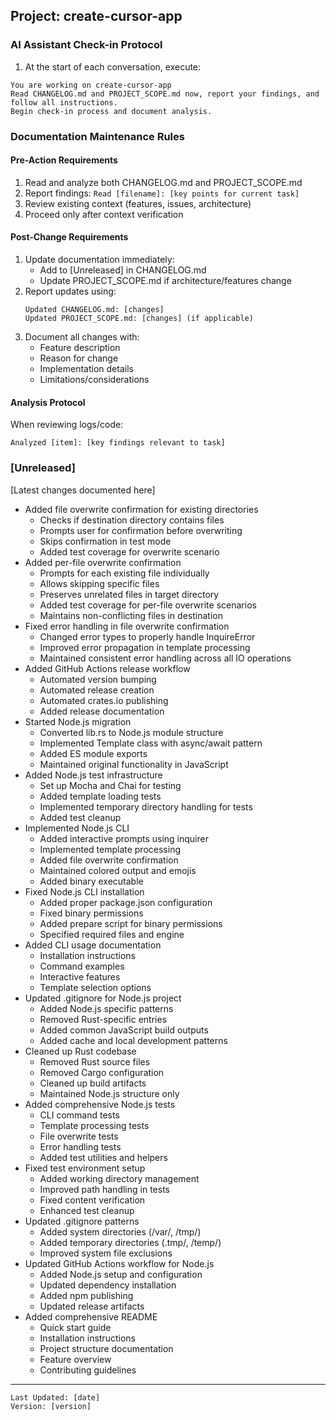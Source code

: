 ## Project: create-cursor-app

### AI Assistant Check-in Protocol
1. At the start of each conversation, execute:
```
You are working on create-cursor-app
Read CHANGELOG.md and PROJECT_SCOPE.md now, report your findings, and follow all instructions.
Begin check-in process and document analysis.
```

### Documentation Maintenance Rules

#### Pre-Action Requirements
1. Read and analyze both CHANGELOG.md and PROJECT_SCOPE.md
2. Report findings: `Read [filename]: [key points for current task]`
3. Review existing context (features, issues, architecture)
4. Proceed only after context verification

#### Post-Change Requirements
1. Update documentation immediately:
   - Add to [Unreleased] in CHANGELOG.md
   - Update PROJECT_SCOPE.md if architecture/features change
2. Report updates using:
   ```
   Updated CHANGELOG.md: [changes]
   Updated PROJECT_SCOPE.md: [changes] (if applicable)
   ```
3. Document all changes with:
   - Feature description
   - Reason for change
   - Implementation details
   - Limitations/considerations

#### Analysis Protocol
When reviewing logs/code:
```
Analyzed [item]: [key findings relevant to task]
```

### [Unreleased]
[Latest changes documented here]
- Added file overwrite confirmation for existing directories
  - Checks if destination directory contains files
  - Prompts user for confirmation before overwriting
  - Skips confirmation in test mode
  - Added test coverage for overwrite scenario
- Added per-file overwrite confirmation
  - Prompts for each existing file individually
  - Allows skipping specific files
  - Preserves unrelated files in target directory
  - Added test coverage for per-file overwrite scenarios
  - Maintains non-conflicting files in destination
- Fixed error handling in file overwrite confirmation
  - Changed error types to properly handle InquireError
  - Improved error propagation in template processing
  - Maintained consistent error handling across all IO operations
- Added GitHub Actions release workflow
  - Automated version bumping
  - Automated release creation
  - Automated crates.io publishing
  - Added release documentation
- Started Node.js migration
  - Converted lib.rs to Node.js module structure
  - Implemented Template class with async/await pattern
  - Added ES module exports
  - Maintained original functionality in JavaScript
- Added Node.js test infrastructure
  - Set up Mocha and Chai for testing
  - Added template loading tests
  - Implemented temporary directory handling for tests
  - Added test cleanup
- Implemented Node.js CLI
  - Added interactive prompts using inquirer
  - Implemented template processing
  - Added file overwrite confirmation
  - Maintained colored output and emojis
  - Added binary executable
- Fixed Node.js CLI installation
  - Added proper package.json configuration
  - Fixed binary permissions
  - Added prepare script for binary permissions
  - Specified required files and engine
- Added CLI usage documentation
  - Installation instructions
  - Command examples
  - Interactive features
  - Template selection options
- Updated .gitignore for Node.js project
  - Added Node.js specific patterns
  - Removed Rust-specific entries
  - Added common JavaScript build outputs
  - Added cache and local development patterns
- Cleaned up Rust codebase
  - Removed Rust source files
  - Removed Cargo configuration
  - Cleaned up build artifacts
  - Maintained Node.js structure only
- Added comprehensive Node.js tests
  - CLI command tests
  - Template processing tests
  - File overwrite tests
  - Error handling tests
  - Added test utilities and helpers
- Fixed test environment setup
  - Added working directory management
  - Improved path handling in tests
  - Fixed content verification
  - Enhanced test cleanup
- Updated .gitignore patterns
  - Added system directories (/var/, /tmp/)
  - Added temporary directories (.tmp/, /temp/)
  - Improved system file exclusions
- Updated GitHub Actions workflow for Node.js
  - Added Node.js setup and configuration
  - Updated dependency installation
  - Added npm publishing
  - Updated release artifacts
- Added comprehensive README
  - Quick start guide
  - Installation instructions
  - Project structure documentation
  - Feature overview
  - Contributing guidelines

---
```
Last Updated: [date]
Version: [version]